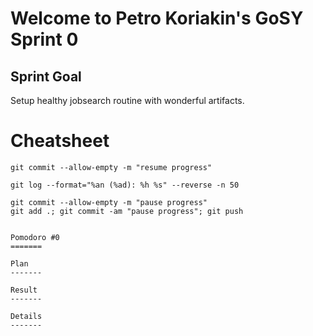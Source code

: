 # Welcome to Petro Koriakin's GoSY Sprint 0


## Sprint Goal

Setup healthy jobsearch routine with wonderful artifacts.

# Cheatsheet

```
git commit --allow-empty -m "resume progress"

git log --format="%an (%ad): %h %s" --reverse -n 50

git commit --allow-empty -m "pause progress"
git add .; git commit -am "pause progress"; git push
```


```

Pomodoro #0
=======

Plan
-------

Result
-------

Details
-------


```